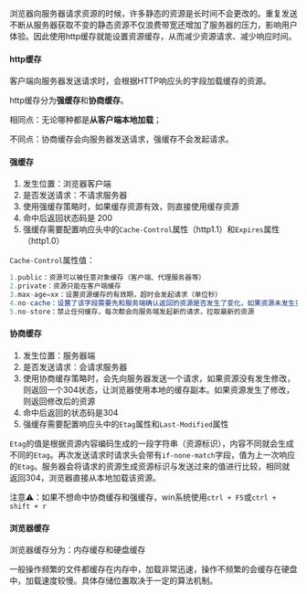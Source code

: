 ​	浏览器向服务器请求资源的时候，许多静态的资源是长时间不会更改的。重复发送不断从服务器获取不变的静态资源不仅浪费带宽还增加了服务器的压力，影响用户体验。因此使用http缓存就能设置资源缓存，从而减少资源请求、减少响应时间。



#### http缓存

客户端向服务器发送请求时，会根据HTTP响应头的字段加载缓存的资源。

http缓存分为**强缓存**和**协商缓存**。

相同点：无论哪种都是**从客户端本地加载**；

不同点：协商缓存会向服务器发送请求，强缓存不会发起请求。



#### 强缓存

1. 发生位置：浏览器客户端
2. 是否发送请求：不请求服务器
3. 使用强缓存策略时，如果缓存资源有效，则直接使用缓存资源
4. 命中后返回状态码是 200
5. 强缓存需要配置响应头中的`Cache-Control`属性（http1.1）和`Expires`属性（http1.0）

`Cache-Control`属性值：

```js
1.public：资源可以被任意对象缓存（客户端、代理服务器等）
2.private：资源只能在客户端缓存
3.max-age=xx：设置资源缓存的有效期，超时会发起请求（单位秒）
4.no-cache：设置了该字段需要先和服务端确认返回的资源是否发生了变化，如果资源未发生变化，则直接使用缓存好的资源(走协商缓存)；
5.no-store：禁止任何缓存，每次都会向服务端发起新的请求，拉取最新的资源
```



#### 协商缓存

1. 发生位置：服务器端
2. 是否发送请求：会请求服务器
3. 使用协商缓存策略时，会先向服务器发送一个请求，如果资源没有发生修改，则返回一个304状态，让浏览器使用本地的缓存副本。如果资源发生了修改，则返回修改后的资源
4. 命中后返回的状态码是304
5. 强缓存需要配置响应头中的`Etag`属性和`Last-Modified`属性



`Etag`的值是根据资源内容编码生成的一段字符串（资源标识），内容不同就会生成不同的`Etag`。再次发送请求时请求头会带有`if-none-match`字段，值为上一次响应的`Etag`。服务器会将请求的资源生成资源标识与发送过来的值进行比较，相同就返回304，浏览器直接从本地加载该资源。





注意⚠️：如果不想命中协商缓存和强缓存，win系统使用`ctrl + F5`或`ctrl + shift + r`





#### 浏览器缓存

浏览器缓存分为：内存缓存和硬盘缓存

一般操作频繁的文件都缓存在内存中，加载非常迅速，操作不频繁的会缓存在硬盘中，加载速度较慢。具体存储位置取决于一定的算法机制。

